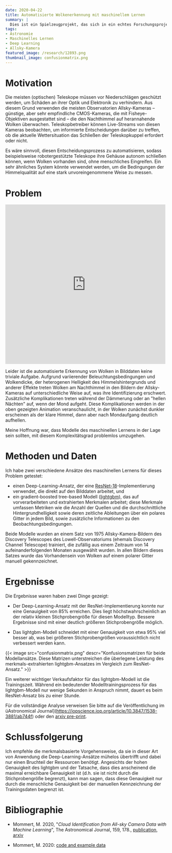 ```yaml
---
date: 2020-04-22 
title: Automatisierte Wolkenerkennung mit maschinellem Lernen
summary: |
  Dies ist ein Spielzeugprojekt, das sich in ein echtes Forschungsprojekt verwandelt hat und eine Vorbereitung auf meinen neuen Job im Bereich der Computer Vision: die Verwendung von Techniken des maschinellen Lernens zur Identifizierung von Wolken in Bildern von All-Sky-Kameras.
tags:
- Astronomie
- Maschinelles Lernen
- Deep Learning
- Allsky-Kamera
featured_image: /research/12893.png
thumbnail_image: confusionmatrix.png
---
```


# Motivation

Die meisten (optischen) Teleskope müssen vor Niederschlägen geschützt werden, um Schäden an ihrer Optik und Elektronik zu verhindern. Aus diesem Grund verwenden die meisten Observatorien Allsky-Kameras – günstige, aber sehr empfindliche CMOS-Kameras, die mit Fisheye-Objektiven ausgestattet sind – die den Nachthimmel auf herannahende Wolken überwachen. Teleskopbetreiber können Live-Streams von diesen Kameras beobachten, um informierte Entscheidungen darüber zu treffen, ob die aktuelle Wettersituation das Schließen der Teleskopkuppel erfordert oder nicht.

Es wäre sinnvoll, diesen Entscheidungsprozess zu automatisieren, sodass beispielsweise robotergestützte Teleskope ihre Gehäuse autonom schließen können, wenn Wolken vorhanden sind, ohne menschliches Eingreifen. Ein sehr ähnliches System könnte verwendet werden, um die Bedingungen der Himmelqualität auf eine stark unvoreingenommene Weise zu messen.

# Problem

<iframe src="https://player.vimeo.com/video/410776698" width="500"
height="498" frameborder="0" allow="autoplay; fullscreen"
allowfullscreen></iframe>

Leider ist die automatisierte Erkennung von Wolken in Bilddaten keine triviale Aufgabe. Aufgrund variierender Beleuchtungsbedingungen und Wolkendicke, der heterogenen Helligkeit des Himmelshintergrunds und anderer Effekte treten Wolken am Nachthimmel in den Bildern der Allsky-Kameras auf unterschiedliche Weise auf, was ihre Identifizierung erschwert. Zusätzliche Komplikationen treten während der Dämmerung oder an "hellen Nächten" auf, wenn der Mond aufgeht. Diese Komplikationen werden in der oben gezeigten Animation veranschaulicht, in der Wolken zunächst dunkler erscheinen als der klare Himmel, dann aber nach Mondaufgang deutlich aufhellen.

Meine Hoffnung war, dass Modelle des maschinellen Lernens in der Lage sein sollten, mit diesem Komplexitätsgrad problemlos umzugehen.

# Methoden und Daten

Ich habe zwei verschiedene Ansätze des maschinellen Lernens für dieses Problem getestet:

*  einen Deep-Learning-Ansatz, der eine [ResNet-18](https://arxiv.org/abs/1512.03385)-Implementierung verwendet, die direkt auf den Bilddaten arbeitet, und
*  ein gradient-boosted tree-based  Modell ([lightgbm](https://github.com/microsoft/LightGBM)), das auf vorverarbeiteten und extrahierten Merkmalen arbeitet; diese Merkmale umfassen Metriken wie die Anzahl der Quellen und die durchschnittliche Hintergrundhelligkeit sowie deren zeitliche Ableitungen über ein polares Gitter in jedem Bild, sowie zusätzliche Informationen zu den Beobachtungsbedingungen.

Beide Modelle wurden an einem Satz von 1975 Allsky-Kamera-Bildern des Discovery Telescopes des Lowell-Observatoriums (ehemals Discovery Channel Telescope) trainiert, die zufällig aus einem Zeitraum von 14 aufeinanderfolgenden Monaten ausgewählt wurden. In allen Bildern dieses Satzes wurde das Vorhandensein von Wolken auf einem polarer Gitter manuell gekennzeichnet.

# Ergebnisse

Die Ergebnisse waren haben zwei Dinge gezeigt:

* Der Deep-Learning-Ansatz mit der ResNet-Implementierung konnte nur eine Genauigkeit von 85% erreichen. Dies liegt höchstwahrscheinlich an der relativ kleinen Stichprobengröße für diesen Modelltyp. Bessere Ergebnisse sind mit einer deutlich größeren Stichprobengröße möglich.

* Das lightgbm-Modell schneidet mit einer Genauigkeit von etwa 95% viel besser ab, was bei größeren Stichprobengrößen voraussichtlich nicht verbessert werden kann.

{{< image
src="confusionmatrix.png"
descr="Konfusionsmatrizen für beide Modellansätze. Diese Matrizen unterstreichen die überlegene Leistung des merkmals-extrahierten lightgbm-Ansatzes im Vergleich zum ResNet-Ansatz." >}}

Ein weiterer wichtiger Verkaufsfaktor für das lightgbm-Modell ist die Trainingszeit. Während ein bedeutender Modelltrainingsprozess für das lightgbm-Modell nur wenige Sekunden in Anspruch nimmt, dauert es beim ResNet-Ansatz bis zu einer Stunde.

Für die vollständige Analyse verweisen Sie bitte auf die Veröffentlichung im üAstronomical Journal](https://iopscience.iop.org/article/10.3847/1538-3881/ab744f) oder den [arxiv pre-print](https://arxiv.org/abs/2003.11109).


# Schlussfolgerung


Ich empfehle die merkmalsbasierte Vorgehensweise, da sie in dieser Art von Anwendung die Deep-Learning-Ansätze mühelos übertrifft und dabei nur einen Bruchteil der Ressourcen benötigt. Angesichts der hohen Genauigkeit des lightgbm und der Tatsache, dass dies anscheinend die maximal erreichbare Genauigkeit ist (d.h. sie ist nicht durch die Stichprobengröße begrenzt), kann man sagen, dass diese Genauigkeit nur durch die menschliche Genauigkeit bei der manuellen Kennzeichnung der Trainingsdaten begrenzt ist.

# Bibliographie

* Mommert, M. 2020, "*Cloud Identification from All-sky Camera Data with Machine Learning*", The Astronomical Journal, 159, 178., [publication](http://doi.org/10.3847/1538-3881/ab744f), [arxiv](http://arxiv.org/abs/2003.11109)

* Mommert, M. 2020: [code and example data](http://doi.org/10.5281/zenodo.3662849)
